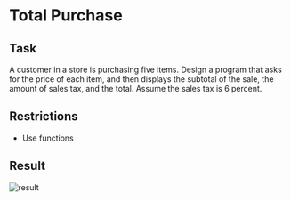 # Total Purchase

## Task

A customer in a store is purchasing five items. Design a program that asks for the price of each item, and then displays the subtotal of the sale, the amount of sales tax, and the total. Assume the sales tax is 6 percent.

## Restrictions

- Use functions

## Result

![result](https://user-images.githubusercontent.com/38757664/200071856-e74b7489-2dbc-4762-96c9-d8bd2c44744f.png)
